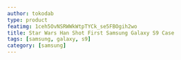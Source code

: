 ```yaml
---
author: tokodab
type: product
featimg: 1ceh5OvNSRWWkWtpTYCk_se5FBOgih2wo
title: Star Wars Han Shot First Samsung Galaxy S9 Case
tags: [samsung, galaxy, s9]
category: [samsung]
---
```

